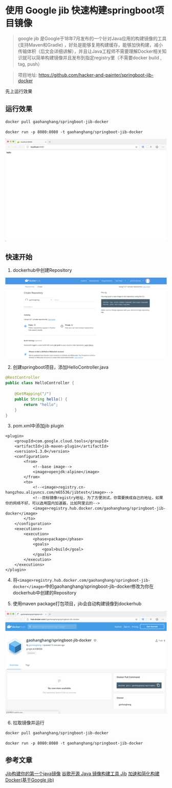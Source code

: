 # 使用 Google jib 快速构建springboot项目镜像

> google jib 是Google于18年7月发布的一个针对Java应用的构建镜像的工具(支持Maven和Gradle) ，好处是能够复用构建缓存，能够加快构建，减小传输体积（后文会详细讲解），并且让Java工程师不需要理解Docker相关知识就可以简单构建镜像并且发布到指定registry里（不需要docker build , tag, push）

> 项目地址: https://github.com/hacker-and-painter/springboot-jib-docker

先上运行效果

## 运行效果

```
docker pull gaohanghang/springboot-jib-docker

docker run -p 8080:8080 -t gaohanghang/springboot-jib-docker
```

![](https://raw.githubusercontent.com/gaohanghang/images/master/img20190715231430.png)

## 快速开始

1. dockerhub中创建Repository

![](https://raw.githubusercontent.com/gaohanghang/images/master/img20190715231800.png)

2. 创建springboot项目，添加HelloController.java

```java
@RestController
public class HelloController {

    @GetMapping("/")
    public String hello() {
        return "hello";
    }
}
``` 

3. pom.xml中添加jib plugin

```
<plugin>
    <groupId>com.google.cloud.tools</groupId>
    <artifactId>jib-maven-plugin</artifactId>
    <version>1.3.0</version>
    <configuration>
        <from>
            <!--base image-->
            <image>openjdk:alpine</image>
        </from>
        <to>
            <!--<image>registry.cn-hangzhou.aliyuncs.com/m65536/jibtest</image>-->
            <!--目标镜像registry地址，为了方便测试，你需要换成自己的地址，如果你的网络不好，可以选用国内加速器，比如阿里云的-->
            <image>registry.hub.docker.com/gaohanghang/springboot-jib-docker</image>
        </to>
    </configuration>
    <executions>
        <execution>
            <phase>package</phase>
            <goals>
                <goal>build</goal>
            </goals>
        </execution>
    </executions>
</plugin>
```

4. 将`<image>registry.hub.docker.com/gaohanghang/springboot-jib-docker</image>`中的gaohanghang/springboot-jib-docker修改为你在dockerhub中创建的Repository


5. 使用maven package打包项目，jib会自动构建镜像到dockerhub

![](https://raw.githubusercontent.com/gaohanghang/images/master/img20190715232421.png)

6. 拉取镜像并运行

```
docker pull gaohanghang/springboot-jib-docker

docker run -p 8080:8080 -t gaohanghang/springboot-jib-docker
```

## 参考文章

[Jib构建你的第一个java镜像](https://juejin.im/post/5b4e9c316fb9a04fa01d39d6)
[谷歌开源 Java 镜像构建工具 Jib](https://www.infoq.cn/article/2018/07/google-opensource-Jib)
[加速和简化构建Docker(基于Google jib)]([https://juejin.im/post/5c60c021f265da2dd37bf85b]())
